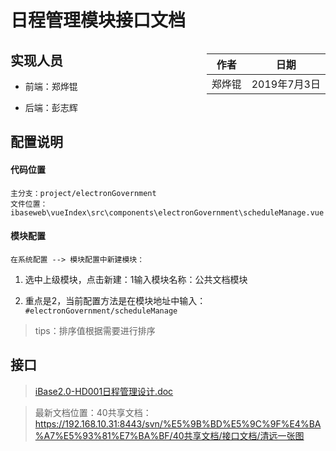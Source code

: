 # 日程管理模块接口文档

<div style="float:right">

|作者|日期|
|----|---|
|郑烨锟|2019年7月3日|

</div>

## 实现人员

* 前端：郑烨锟

* 后端：彭志辉

## 配置说明

#### 代码位置

	主分支：project/electronGovernment
	文件位置：ibaseweb\vueIndex\src\components\electronGovernment\scheduleManage.vue

#### 模块配置

	在系统配置 --> 模块配置中新建模块：

1. 选中上级模块，点击新建：1输入模块名称：公共文档模块

2. 重点是2，当前配置方法是在模块地址中输入：`#electronGovernment/scheduleManage`

> tips：排序值根据需要进行排序

## 接口

> [iBase2.0-HD001日程管理设计.doc](ibase/接口文档/一张图电子政务/日程管理模块/iBase2.0[HD001]日程管理设计.doc)

> 最新文档位置：40共享文档：https://192.168.10.31:8443/svn/%E5%9B%BD%E5%9C%9F%E4%BA%A7%E5%93%81%E7%BA%BF/40共享文档/接口文档/清远一张图
